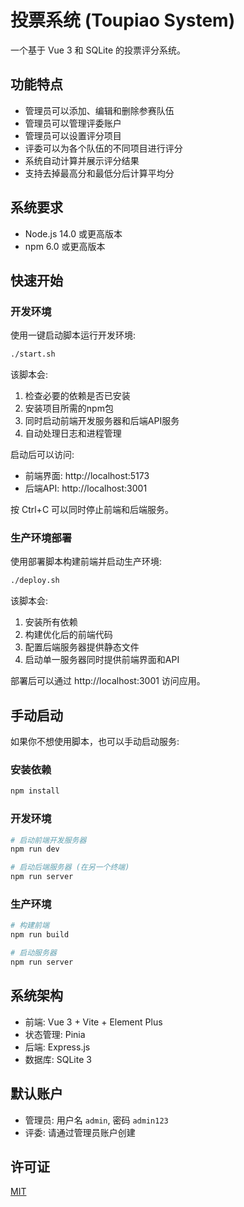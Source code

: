# 投票系统 (Toupiao System)

一个基于 Vue 3 和 SQLite 的投票评分系统。

## 功能特点

- 管理员可以添加、编辑和删除参赛队伍
- 管理员可以管理评委账户
- 管理员可以设置评分项目
- 评委可以为各个队伍的不同项目进行评分
- 系统自动计算并展示评分结果
- 支持去掉最高分和最低分后计算平均分

## 系统要求

- Node.js 14.0 或更高版本
- npm 6.0 或更高版本

## 快速开始

### 开发环境

使用一键启动脚本运行开发环境:

```bash
./start.sh
```

该脚本会:
1. 检查必要的依赖是否已安装
2. 安装项目所需的npm包
3. 同时启动前端开发服务器和后端API服务
4. 自动处理日志和进程管理

启动后可以访问:
- 前端界面: http://localhost:5173
- 后端API: http://localhost:3001

按 Ctrl+C 可以同时停止前端和后端服务。

### 生产环境部署

使用部署脚本构建前端并启动生产环境:

```bash
./deploy.sh
```

该脚本会:
1. 安装所有依赖
2. 构建优化后的前端代码
3. 配置后端服务器提供静态文件
4. 启动单一服务器同时提供前端界面和API

部署后可以通过 http://localhost:3001 访问应用。

## 手动启动

如果你不想使用脚本，也可以手动启动服务:

### 安装依赖
```bash
npm install
```

### 开发环境
```bash
# 启动前端开发服务器
npm run dev

# 启动后端服务器 (在另一个终端)
npm run server
```

### 生产环境
```bash
# 构建前端
npm run build

# 启动服务器
npm run server
```

## 系统架构

- 前端: Vue 3 + Vite + Element Plus
- 状态管理: Pinia
- 后端: Express.js
- 数据库: SQLite 3

## 默认账户

- 管理员: 用户名 `admin`, 密码 `admin123`
- 评委: 请通过管理员账户创建

## 许可证

[MIT](LICENSE)
